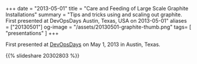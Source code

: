 +++
date = "2013-05-01"
title = "Care and Feeding of Large Scale Graphite Installations"
summary = "Tips and tricks using and scaling out graphite. First presented at DevOpsDays Austin, Texas, USA on 2013-05-01"
aliases = ["20130501"]
og-image = "/assets/20130501-graphite-thumb.png"
tags= [ "presentations" ]
+++

First presented at [DevOpsDays](http://devopsdays.org/events/2013-austin/program/) on May 1, 2013 in Austin, Texas.

{{% slideshare  20302803 %}}

